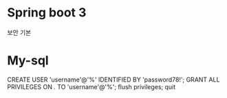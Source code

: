 # Spring boot 3 
보안 기본

# My-sql 
CREATE USER 'username'@'%' IDENTIFIED BY 'password78!';
GRANT ALL PRIVILEGES ON *.* TO 'username'@'%';
flush privileges;
quit
